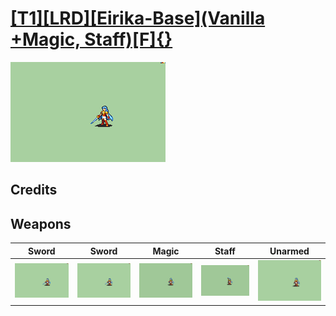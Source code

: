 # [\[T1\]\[LRD\]\[Eirika-Base\]\(Vanilla +Magic, Staff\)\[F\]{}](./%5BT1%5D%5BLRD%5D%5BEirika-Base%5D(Vanilla%20+Magic,%20Staff)%5BF%5D%7B%7D)

<img src="./1.%20Sword/Sword_000.png" alt="[T1][LRD][Eirika-Base](Vanilla +Magic, Staff)[F]{} standing" />

## Credits



## Weapons


|Sword |Sword |Magic |Staff |Unarmed |
|  :---: | :---: | :---: | :---: | :---: |
| <img alt="Sword animation" src="./1.%20Sword/Sword.gif" /> | <img alt="Sword animation" src="./1.%20Sword%20(Backflip)%20%7BSamirPlayz%7D/Sword.gif" /> | <img alt="Magic animation" src="./6.%20Magic%20%7BLisanda_Brave%7D/Magic.gif" /> | <img alt="Staff animation" src="./7.%20Staff%20%7BLisanda_Brave%7D/Staff.gif" /> | <img alt="Unarmed animation" src="./8.%20Unarmed/Unarmed.gif" /> |
